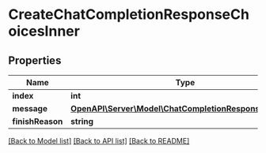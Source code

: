 # CreateChatCompletionResponseChoicesInner

## Properties
Name | Type | Description | Notes
------------ | ------------- | ------------- | -------------
**index** | **int** |  | [optional] 
**message** | [**OpenAPI\Server\Model\ChatCompletionResponseMessage**](ChatCompletionResponseMessage.md) |  | [optional] 
**finishReason** | **string** |  | [optional] 

[[Back to Model list]](../README.md#documentation-for-models) [[Back to API list]](../README.md#documentation-for-api-endpoints) [[Back to README]](../README.md)


